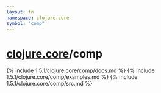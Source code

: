 ```yaml
---
layout: fn
namespace: clojure.core
symbol: "comp"
---
```


# [clojure.core](../)/comp

{% include 1.5.1/clojure.core/comp/docs.md %}
{% include 1.5.1/clojure.core/comp/examples.md %}
{% include 1.5.1/clojure.core/comp/src.md %}

